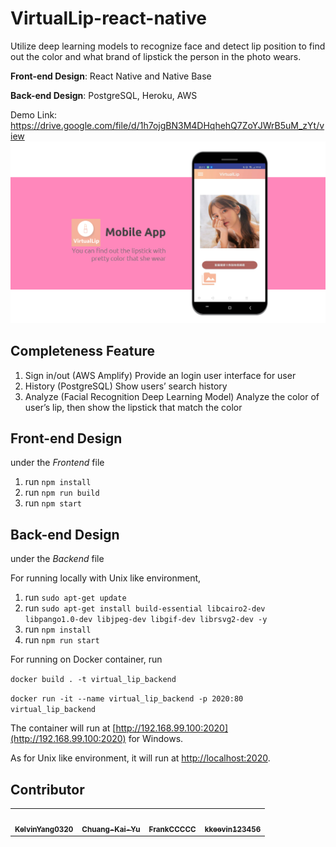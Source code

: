 # VirtualLip-react-native
Utilize deep learning models to recognize face and detect lip position to find out the color and what brand of lipstick the person in the photo wears.

**Front-end Design**: React Native and Native Base

**Back-end Design**: PostgreSQL, Heroku, AWS

Demo Link: https://drive.google.com/file/d/1h7ojgBN3M4DHqhehQ7ZoYJWrB5uM_zYt/view
![image](https://github.com/kkeevin123456/virtualLip/blob/master/img/demo.PNG)
## Completeness Feature
1. Sign in/out (AWS Amplify)
Provide an login user interface for user
2. History (PostgreSQL)
Show users’ search history
3. Analyze (Facial Recognition Deep Learning Model)
Analyze the color of user’s lip, then show the lipstick that match the color

## Front-end Design
under the *Frontend* file

1. run <code>npm install</code>
2. run <code>npm run build</code>
3. run <code>npm start</code>

## Back-end Design
under the *Backend* file

For running locally with Unix like environment, 
1. run <code>sudo apt-get update</code>
2. run <code>sudo apt-get install build-essential libcairo2-dev libpango1.0-dev libjpeg-dev libgif-dev librsvg2-dev -y</code>
3. run <code>npm install</code>
4. run <code>npm run start</code>

For running on Docker container, run

<code>docker build . -t virtual_lip_backend</code>

<code>docker run -it --name virtual_lip_backend -p 2020:80 virtual_lip_backend</code>

The container will run at [http://192.168.99.100:2020](http://192.168.99.100:2020) for Windows.

As for Unix like environment, it will run at [http://localhost:2020](http://localhost:2020).

## Contributor
<!-- ALL-CONTRIBUTORS-LIST:START - Do not remove or modify this section -->
<!-- prettier-ignore-start -->
<!-- markdownlint-disable -->
<table>
  <tr>
    <td align="center"><a href="https://github.com/KelvinYang0320"><img src="https://avatars0.githubusercontent.com/u/49781698?s=400&u=f26fb2eb309f55c20eedde1de1727d176d8fabc2&v=4" width="100px;" alt=""/><br /><sub><b>KelvinYang0320</b></sub></a><br /></td>
    <td align="center"><a href="https://github.com/z0978916348"><img src="https://avatars3.githubusercontent.com/u/52773674?s=400&u=b860f2ba1def76e126f0b6a487b4831625f6ec12&v=4" width="100px;" alt=""/><br /><sub><b>Chuang-Kai-Yu</b></sub></a><br /></td>
    <td align="center"><a href="https://github.com/orgs/VirtualLip/people/FrankCCCCC"><img src="https://avatars3.githubusercontent.com/u/43928493?s=400&v=4" width="100px;" alt=""/><br /><sub><b>FrankCCCCC</b></sub></a><br /></td>
    <td align="center"><a href="https://github.com/kkeevin123456"><img src="https://avatars3.githubusercontent.com/u/55287979?s=400&v=4" width="100px;" alt=""/><br /><sub><b>kkeevin123456</b></sub></a><br /></td>
  </tr>
</table>
